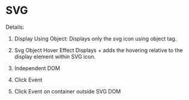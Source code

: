 # SVG


Details:
1. Display Using Object:
Displays only the svg icon using object tag.


2. Svg Object Hover Effect
Displays + adds the hovering relative to the display element within SVG icon.

3. Independent DOM

4. Click Event

5. Click Event on container outside SVG DOM
